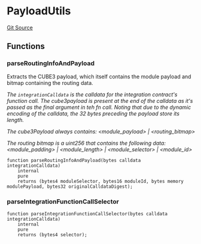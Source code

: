 # PayloadUtils
[Git Source](https://github.com/cube-web3/protocol-core-solidity/blob/07ba602bddefe3eb8d740b07000837f7ec2fa9f5/src/libs/PayloadUtils.sol)


## Functions
### parseRoutingInfoAndPayload

Extracts the CUBE3 payload, which itself contains the module payload and bitmap containing the routing
data.

*The `integrationCalldata` is the calldata for the integration contract's function call.
The cube3payload is present at the end of the calldata as it's passed as the final argument in teh fn call.
Noting
that due to the dynamic encoding of the calldata, the 32 bytes preceding the payload store its length.*

*The cube3Payload always contains: <module_payload> | <routing_bitmap>*

*The routing bitmap is a uint256 that contains the following data: <module_padding> | <module_length> |
<module_selector> | <module_id>*


```solidity
function parseRoutingInfoAndPayload(bytes calldata integrationCalldata)
    internal
    pure
    returns (bytes4 moduleSelector, bytes16 moduleId, bytes memory modulePayload, bytes32 originalCalldataDigest);
```

### parseIntegrationFunctionCallSelector


```solidity
function parseIntegrationFunctionCallSelector(bytes calldata integrationCalldata)
    internal
    pure
    returns (bytes4 selector);
```

